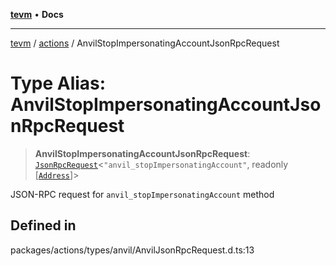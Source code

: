 [**tevm**](../../README.md) • **Docs**

***

[tevm](../../modules.md) / [actions](../README.md) / AnvilStopImpersonatingAccountJsonRpcRequest

# Type Alias: AnvilStopImpersonatingAccountJsonRpcRequest

> **AnvilStopImpersonatingAccountJsonRpcRequest**: [`JsonRpcRequest`](../../index/type-aliases/JsonRpcRequest.md)\<`"anvil_stopImpersonatingAccount"`, readonly [[`Address`](../../index/type-aliases/Address.md)]\>

JSON-RPC request for `anvil_stopImpersonatingAccount` method

## Defined in

packages/actions/types/anvil/AnvilJsonRpcRequest.d.ts:13
